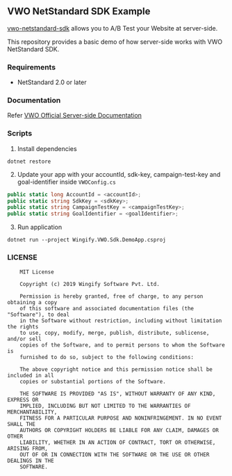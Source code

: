 ## VWO NetStandard SDK Example

[vwo-netstandard-sdk](https://gitlab.com/sidhant.gakhar/vwo-netstandard-sdk) allows you to A/B Test your Website at server-side.

This repository provides a basic demo of how server-side works with VWO NetStandard SDK.

### Requirements

- NetStandard 2.0 or later

### Documentation

Refer [VWO Official Server-side Documentation](https://developers.vwo.com/reference#server-side-introduction)

### Scripts

1. Install dependencies

```
dotnet restore
```

2. Update your app with your accountId, sdk-key, campaign-test-key and goal-identifier inside `VWOConfig.cs`

```c#
public static long AccountId = <accountId>;          
public static string SdkKey = <sdkKey>;          
public static string CampaignTestKey = <campaignTestKey>;          
public static string GoalIdentifier = <goalIdentifier>;          

```

3. Run application

```
dotnet run --project Wingify.VWO.Sdk.DemoApp.csproj
```

### LICENSE

```text
    MIT License

    Copyright (c) 2019 Wingify Software Pvt. Ltd.

    Permission is hereby granted, free of charge, to any person obtaining a copy
    of this software and associated documentation files (the "Software"), to deal
    in the Software without restriction, including without limitation the rights
    to use, copy, modify, merge, publish, distribute, sublicense, and/or sell
    copies of the Software, and to permit persons to whom the Software is
    furnished to do so, subject to the following conditions:

    The above copyright notice and this permission notice shall be included in all
    copies or substantial portions of the Software.

    THE SOFTWARE IS PROVIDED "AS IS", WITHOUT WARRANTY OF ANY KIND, EXPRESS OR
    IMPLIED, INCLUDING BUT NOT LIMITED TO THE WARRANTIES OF MERCHANTABILITY,
    FITNESS FOR A PARTICULAR PURPOSE AND NONINFRINGEMENT. IN NO EVENT SHALL THE
    AUTHORS OR COPYRIGHT HOLDERS BE LIABLE FOR ANY CLAIM, DAMAGES OR OTHER
    LIABILITY, WHETHER IN AN ACTION OF CONTRACT, TORT OR OTHERWISE, ARISING FROM,
    OUT OF OR IN CONNECTION WITH THE SOFTWARE OR THE USE OR OTHER DEALINGS IN THE
    SOFTWARE.
```
